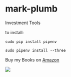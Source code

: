 # mark-plumb
Investment Tools

to install:

    sudo pip install pipenv
  
    sudo pipenv install --three
  

Buy my Books on [Amazon](https://amazon.com/author/smithja)

![](BookCover.jpg)
